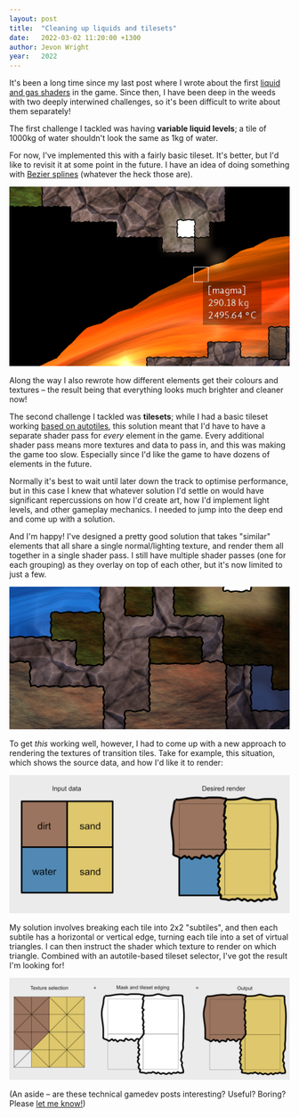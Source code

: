 ```yaml
---
layout: post
title:  "Cleaning up liquids and tilesets"
date:   2022-03-02 11:20:00 +1300
author: Jevon Wright
year:   2022
---
```


It's been a long time since my last post where I wrote about the first
[liquid and gas shaders](/2022/02/09/liquid-and-gas-shaders) in the game.
Since then, I have been deep in the weeds with two deeply interwined challenges,
so it's been difficult to write about them separately!

The first challenge I tackled was having **variable liquid levels**; a tile of 1000kg of water
shouldn't look the same as 1kg of water.

For now, I've implemented this with a fairly basic tileset. It's better, but I'd like to
revisit it at some point in the future. I have an idea of doing something with
[Bezier splines](https://www.shadertoy.com/view/MtfSRN) (whatever the heck those are).

[![A tileset-based variable-height liquid (magma)](/assets/screenshots/2022-03-02-magma.png)](/assets/screenshots/2022-03-02-magma.png)

Along the way I also rewrote how different elements get their colours and textures –
the result being that everything looks much brighter and cleaner now!

The second challenge I tackled was **tilesets**; while
I had a basic tileset working [based on autotiles](/2022/02/10/blob-layouts-and-tilesets),
this solution meant that I'd have to have a separate shader pass for _every_ element in the game.
Every additional shader pass means more textures and data to pass in, and this was
making the game too slow. Especially since I'd like the game to have dozens of elements in the future.

Normally it's best to wait until later down the track to optimise performance, but in this
case I knew that whatever solution I'd settle on would have significant repercussions
on how I'd create art, how I'd implement light levels, and other gameplay mechanics.
I needed to jump into the deep end and come up with a solution.

And I'm happy! I've designed a pretty good solution that takes "similar" elements that all share
a single normal/lighting texture, and render them all together in a single shader pass.
I still have multiple shader passes (one for each grouping) as they overlay on top
of each other, but it's now limited to just a few.

[![Multiple tilesets all working together as a happy family](/assets/screenshots/2022-03-02-tilesets.png)](/assets/screenshots/2022-03-02-tilesets.png)

To get _this_ working well, however, I had to come up with a new approach to rendering the textures
of transition tiles.
Take for example, this situation, which shows the source data, and how I'd like it to render:

[![Input data and what I'd like to see](/assets/screenshots/2022-03-02-tileset-input.png)](/assets/screenshots/2022-03-02-tileset-input.png)

My solution involves breaking each tile into 2x2 "subtiles", and then each subtile has a horizontal or
vertical edge, turning each tile into a set of virtual triangles. I can then instruct the shader which texture to render
on which triangle. Combined with an autotile-based tileset selector, I've got the result I'm looking for!

[![Triangle-based texture selection and masking solution](/assets/screenshots/2022-03-02-tileset-result.png)](/assets/screenshots/2022-03-02-tileset-result.png)

(An aside – are these technical gamedev posts interesting? Useful? Boring? Please [let me know!](/about))
